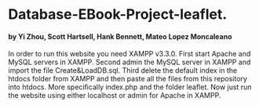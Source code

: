 # Database-EBook-Project-leaflet.
#### by Yi Zhou, Scott Hartsell, Hank Bennett, Mateo Lopez Moncaleano
In order to run this website you need XAMPP v3.3.0.
First start Apache and MySQL servers in XAMPP.
Second admin the MySQL server in XAMPP and import the file Create&LoadDB.sql.
Third delete the default index in the htdocs folder from XAMPP and then paste all the files from this repository into htdocs. More specifically index.php and the folder leaflet.
Now just run the website using either localhost or admin for Apache in XAMPP.
